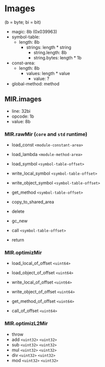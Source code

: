 # Images

(b = byte; bi = bit)

- magic: 8b (0x039963)
- symbol-table:
  - length: 8b
    - strings: length * string
      - string.length: 8b
      - string.bytes: length * 1b
- const-area:
  - length: 8b
    - values: length * value
      - value: ?
- global-method: method

## MIR.images

- line: 32bi
- opcode: 1b
- value: 8b

### MIR.rawMir (`core` and `std` runtime)

- load_const            `<module-constant-area>`
- load_lambda           `<module-method-area>`
- load_symbol           `<symbol-table-offset>`
- write_local_symbol    `<symbol-table-offset>`
- write_object_symbol   `<symbol-table-offset>`

- get_method            `<symbol-table-offset>`

- copy_to_shared_area
- delete
- gc_new

- call                  `<symbol-table-offset>`
- return

### MIR.optimizMir

- load_local_of_offset      `<uint64>`
- load_object_of_offset     `<uint64>`
- write_local_of_offset     `<uint64>`
- write_object_of_offset    `<uint64>`

- get_method_of_offset      `<uint64>`

- call_of_offset            `<uint64>`

### MIR.optimizL2Mir

- throw
- add   `<uint32>` `<uint32>`
- sub   `<uint32>` `<uint32>`
- mul   `<uint32>` `<uint32>`
- div   `<uint32>` `<uint32>`
- mod   `<uint32>` `<uint32>`
